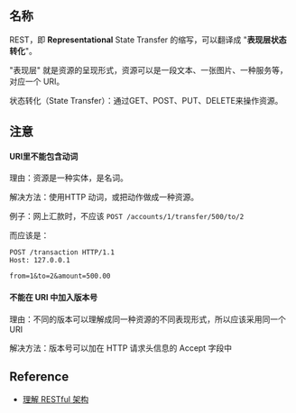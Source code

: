## 名称

REST，即 **Representational** State Transfer 的缩写，可以翻译成 "**表现层状态转化**"。

"表现层" 就是资源的呈现形式，资源可以是一段文本、一张图片、一种服务等，对应一个 URI。

状态转化（State Transfer）：通过GET、POST、PUT、DELETE来操作资源。



## 注意

#### URI里不能包含动词

理由：资源是一种实体，是名词。

解决方法：使用HTTP 动词，或把动作做成一种资源。

例子：网上汇款时，不应该 ```POST /accounts/1/transfer/500/to/2```

而应该是：　　

```shell
POST /transaction HTTP/1.1
Host: 127.0.0.1

from=1&to=2&amount=500.00
```

#### 不能在 URI 中加入版本号

理由：不同的版本可以理解成同一种资源的不同表现形式，所以应该采用同一个 URI

解决方法：版本号可以加在 HTTP 请求头信息的 Accept 字段中



## Reference

- [理解 RESTful 架构](http://www.ruanyifeng.com/blog/2011/09/restful.html)

